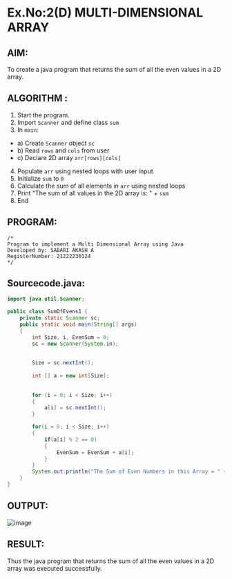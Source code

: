 # Ex.No:2(D) MULTI-DIMENSIONAL ARRAY

## AIM:
To create a java program that returns the sum of all the even values in a 2D array.

## ALGORITHM :
1.	Start the program.
2.	Import `Scanner` and define class `sum`
3.	In `main`:
-	a) Create `Scanner` object `sc`
-	b) Read `rows` and `cols` from user
-	c) Declare 2D array `arr[rows][cols]`
4.	Populate `arr` using nested loops with user input
5.	Initialize `sum` to `0`
6.	Calculate the sum of all elements in `arr` using nested loops
7.	Print "The sum of all values in the 2D array is: " + `sum`
8.	End



## PROGRAM:
 ```
/*
Program to implement a Multi Dimensional Array using Java
Developed by: SABARI AKASH A
RegisterNumber: 21222230124
*/
```

## Sourcecode.java:

```JAVA
import java.util.Scanner;

public class SumOfEvens1 {
	private static Scanner sc;
	public static void main(String[] args) 
	{
		int Size, i, EvenSum = 0;
		sc = new Scanner(System.in);
	 
	
		Size = sc.nextInt();	
		
		int [] a = new int[Size];
		
		
		for (i = 0; i < Size; i++)
		{
			a[i] = sc.nextInt();
		}   

		for(i = 0; i < Size; i++)
		{
			if(a[i] % 2 == 0)
			{
				EvenSum = EvenSum + a[i]; 
			}
		}		
		System.out.println("The Sum of Even Numbers in this Array = " + EvenSum);
	}
}
```
## OUTPUT:
![image](https://github.com/user-attachments/assets/3e4fda48-437f-4f56-ac43-ac91910aa8f6)
## RESULT:
Thus the java program that returns the sum of all the even values in a 2D array was executed successfully.


